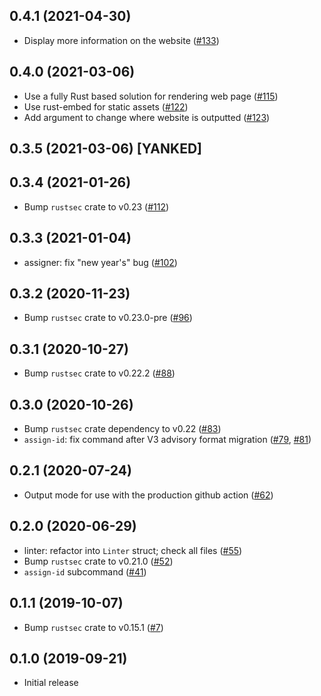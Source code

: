 ## 0.4.1 (2021-04-30)
- Display more information on the website ([#133])

[#133]: https://github.com/RustSec/rustsec-admin/pull/133

## 0.4.0 (2021-03-06)
- Use a fully Rust based solution for rendering web page ([#115])
- Use rust-embed for static assets ([#122])
- Add argument to change where website is outputted ([#123])

[#115]: https://github.com/RustSec/rustsec-admin/pull/115
[#122]: https://github.com/RustSec/rustsec-admin/pull/122
[#123]: https://github.com/RustSec/rustsec-admin/pull/123

## 0.3.5 (2021-03-06) [YANKED]

## 0.3.4 (2021-01-26)
- Bump `rustsec` crate to v0.23 ([#112])

[#112]: https://github.com/RustSec/rustsec-admin/pull/112

## 0.3.3 (2021-01-04)
- assigner: fix "new year's" bug ([#102])

[#102]: https://github.com/RustSec/rustsec-admin/pull/102

## 0.3.2 (2020-11-23) 
- Bump `rustsec` crate to v0.23.0-pre ([#96])

[#96]: https://github.com/RustSec/rustsec-admin/pull/96

## 0.3.1 (2020-10-27)
- Bump `rustsec` crate to v0.22.2 ([#88])

[#88]: https://github.com/RustSec/rustsec-admin/pull/88

## 0.3.0 (2020-10-26)
- Bump `rustsec` crate dependency to v0.22 ([#83])
- `assign-id`: fix command after V3 advisory format migration ([#79], [#81])

[#83]: https://github.com/RustSec/rustsec-admin/pull/83
[#81]: https://github.com/RustSec/rustsec-admin/pull/81
[#79]: https://github.com/RustSec/rustsec-admin/pull/79

## 0.2.1 (2020-07-24)
- Output mode for use with the production github action ([#62])

[#62]: https://github.com/RustSec/rustsec-admin/pull/62

## 0.2.0 (2020-06-29)
- linter: refactor into `Linter` struct; check all files ([#55])
- Bump `rustsec` crate to v0.21.0 ([#52])
- `assign-id` subcommand ([#41])

[#55]: https://github.com/RustSec/rustsec-admin/pull/55
[#52]: https://github.com/RustSec/rustsec-admin/pull/52
[#41]: https://github.com/RustSec/rustsec-admin/pull/41

## 0.1.1 (2019-10-07)
- Bump `rustsec` crate to v0.15.1 ([#7])

[#7]: https://github.com/RustSec/rustsec-admin/pull/7

## 0.1.0 (2019-09-21)
- Initial release
